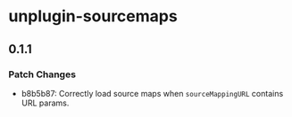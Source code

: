 # unplugin-sourcemaps

## 0.1.1

### Patch Changes

- b8b5b87: Correctly load source maps when `sourceMappingURL` contains URL params.
